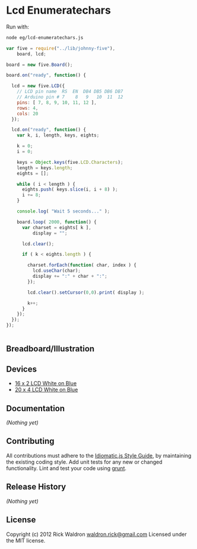 # Lcd Enumeratechars

Run with:
```bash
node eg/lcd-enumeratechars.js
```


```javascript
var five = require("../lib/johnny-five"),
    board, lcd;

board = new five.Board();

board.on("ready", function() {

  lcd = new five.LCD({
    // LCD pin name  RS  EN  DB4 DB5 DB6 DB7
    // Arduino pin # 7    8   9   10  11  12
    pins: [ 7, 8, 9, 10, 11, 12 ],
    rows: 4,
    cols: 20
  });

  lcd.on("ready", function() {
    var k, i, length, keys, eights;

    k = 0;
    i = 0;

    keys = Object.keys(five.LCD.Characters);
    length = keys.length;
    eights = [];

    while ( i < length ) {
      eights.push( keys.slice(i, i + 8) );
      i += 8;
    }

    console.log( "Wait 5 seconds..." );

    board.loop( 2000, function() {
      var charset = eights[ k ],
          display = "";

      lcd.clear();

      if ( k < eights.length ) {

        charset.forEach(function( char, index ) {
          lcd.useChar(char);
          display += ":" + char + ":";
        });

        lcd.clear().setCursor(0,0).print( display );

        k++;
      }
    });
  });
});



```

## Breadboard/Illustration





## Devices

- [16 x 2 LCD White on Blue](http://www.hacktronics.com/LCDs/16-x-2-LCD-White-on-Blue/flypage.tpl.html)
- [20 x 4 LCD White on Blue](http://www.hacktronics.com/LCDs/20-x-4-LCD-White-on-Blue/flypage.tpl.html)


## Documentation

_(Nothing yet)_









## Contributing
All contributions must adhere to the [Idiomatic.js Style Guide](https://github.com/rwldrn/idiomatic.js),
by maintaining the existing coding style. Add unit tests for any new or changed functionality. Lint and test your code using [grunt](https://github.com/cowboy/grunt).

## Release History
_(Nothing yet)_

## License
Copyright (c) 2012 Rick Waldron <waldron.rick@gmail.com>
Licensed under the MIT license.
